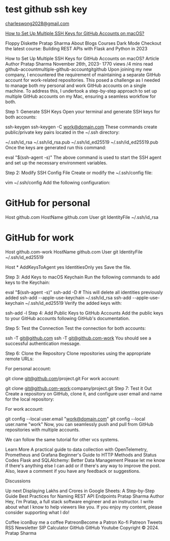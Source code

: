 # test github ssh key 
charleswong2028@gmail.com

[How to Set Up Multiple SSH Keys for GitHub Accounts on macOS?](https://pratapsharma.io/github-miltiple-key)

Floppy Diskette
Pratap Sharma
About
Blogs
Courses
Dark Mode
Checkout the latest course: Building REST APIs with Flask and Python in 2023


How to Set Up Multiple SSH Keys for GitHub Accounts on macOS?
Article Author
Pratap Sharma
November 26th, 2023- 1770 views /4 mins read
github-accountmultiple-github-accountgitgithub
Upon joining my new company, I encountered the requirement of maintaining a separate GitHub account for work-related repositories. This posed a challenge as I needed to manage both my personal and work GitHub accounts on a single machine. To address this, I undertook a step-by-step approach to set up multiple GitHub accounts on my Mac, ensuring a seamless workflow for both.

Step 1: Generate SSH Keys
Open your terminal and generate SSH keys for both accounts:

ssh-keygen
ssh-keygen -C work@domain.com
These commands create public/private key pairs located in the ~/.ssh directory:

~/.ssh/id_rsa
~/.ssh/id_rsa.pub
~/.ssh/id_ed25519
~/.ssh/id_ed25519.pub
Once the keys are generated run this command:

eval "$(ssh-agent -s)"
The above command is used to start the SSH agent and set up the necessary environment variables.

Step 2: Modify SSH Config File
Create or modify the ~/.ssh/config file:

vim ~/.ssh/config
Add the following configuration:

# GitHub for personal
Host github.com
  HostName github.com
  User git
  IdentityFile ~/.ssh/id_rsa

# GitHub for work
Host github.com-work
  HostName github.com
  User git
  IdentityFile ~/.ssh/id_ed25519

Host *
   AddKeysToAgent yes
   IdentitiesOnly yes
Save the file.

Step 3: Add Keys to macOS Keychain
Run the following commands to add keys to the Keychain:

eval "$(ssh-agent -s)"
ssh-add -D # This will delete all identities previously added
ssh-add --apple-use-keychain ~/.ssh/id_rsa
ssh-add --apple-use-keychain ~/.ssh/id_ed25519
Verify the added keys with:

ssh-add -l
Step 4: Add Public Keys to GitHub Accounts
Add the public keys to your GitHub accounts following GitHub's documentation.

Step 5: Test the Connection
Test the connection for both accounts:

ssh -T git@github.com
ssh -T git@github.com-work
You should see a successful authentication message.

Step 6: Clone the Repository
Clone repositories using the appropriate remote URLs:

For personal account:

git clone git@github.com/project.git
For work account:

git clone git@github.com-work:company/project.git
Step 7: Test it Out
Create a repository on GitHub, clone it, and configure user email and name for the local repository:

For work account:

git config --local user.email "work@domain.com"
git config --local user.name "work"
Now, you can seamlessly push and pull from GitHub repositories with multiple accounts.

We can follow the same tutorial for other vcs systems.

Learn More
A practical guide to data collection with OpenTelemetry, Prometheus and Grafana
Beginner's Guide to HTTP Methods and Status Codes
Flask and SQLAlchemy: Better Data Management
Please let me know if there's anything else I can add or if there's any way to improve the post. Also, leave a comment if you have any feedback or suggestions.






Discussions

Up next
Displaying Lakhs and Crores in Google Sheets: A Step-by-Step Guide
Best Practices for Naming REST API Endpoints
Pratap Sharma
Author
Hey, I’m Pratap, a full stack software engineer and an instructor. I write about what I know to help viewers like you. If you enjoy my content, please consider supporting what I do!

Coffee iconBuy me a coffee
PatreonBecome a Patron
Ko-fi
Patreon
Tweets
RSS
Newsletter
SIP Calculator
GitHub
GitHub
Youtube
Copyright © 2024. Pratap Sharma

